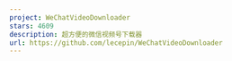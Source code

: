 ```yaml
---
project: WeChatVideoDownloader
stars: 4609
description: 超方便的微信视频号下载器
url: https://github.com/lecepin/WeChatVideoDownloader
---
```



